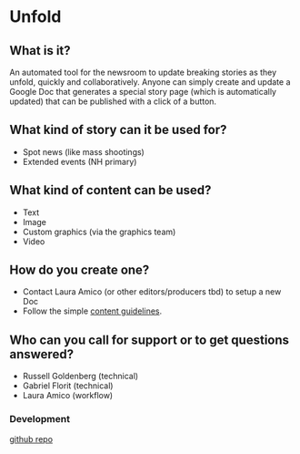 # Unfold

## What is it?
An automated tool for the newsroom to update breaking stories as they unfold, quickly and collaboratively. Anyone can simply create and update a Google Doc that generates a special story page (which is automatically updated) that can be published with a click of a button.

## What kind of story can it be used for?
* Spot news (like mass shootings)
* Extended events (NH primary)

## What kind of content can be used?
* Text
* Image
* Custom graphics (via the graphics team)
* Video

## How do you create one?
* Contact Laura Amico (or other editors/producers tbd) to setup a new Doc
* Follow the simple [content guidelines](guidelines).

## Who can you call for support or to get questions answered?
* Russell Goldenberg (technical)
* Gabriel Florit (technical)
* Laura Amico (workflow)


### Development 
[github repo](https://github.com/bostonglobe/unfold)